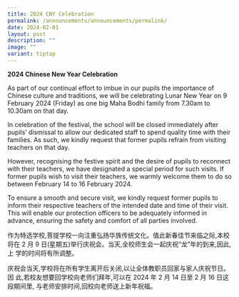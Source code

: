 ```yaml
---
title: 2024 CNY Celebration
permalink: /announcements/announcements/permalink/
date: 2024-02-01
layout: post
description: ""
image: ""
variant: tiptap
---
```

<p><strong>2024 Chinese New Year Celebration</strong>
</p>
<p>As part of our continual effort to imbue in our pupils the importance
of Chinese culture and traditions, we will be celebrating Lunar New Year
on 9 February 2024 (Friday) as one big Maha Bodhi family from 7.30am to
10.30am on that day.</p>
<p>In celebration of the festival, the school will be closed immediately
after pupils’ dismissal to allow our dedicated staff to spend quality time
with their families. As such, we kindly request that former pupils refrain
from visiting teachers on that day.</p>
<p>However, recognising the festive spirit and the desire of pupils to reconnect
with their teachers, we have designated a special period for such visits.
If former pupils wish to visit their teachers, we warmly welcome them to
do so between February 14 to 16 February 2024.</p>
<p>To ensure a smooth and secure visit, we kindly request former pupils to
inform their respective teachers of the intended date and time of their
visit. This will enable our protection officers to be adequately informed
in advance, ensuring the safety and comfort of all parties involved.</p>
<p></p>
<p>作为特选学校,菩提学校一向注重弘扬华族传统文化。值此新春佳节来临之际,本校将在 2 月 9 日(星期五)举行庆祝会。当天,全校师生会一起庆祝“龙”年的到来,因此,上
学的时间将有所调整。</p>
<p>庆祝会当天,学校将在所有学生离开后关闭,以让全体教职员回家与家人庆祝节日。因 此,若校友想要回学校向老师们拜年,可以在 2024 年 2 月
14 日至 2 月 16 日这段期间里, 与老师安排时间,回校向老师送上新年祝福。</p>